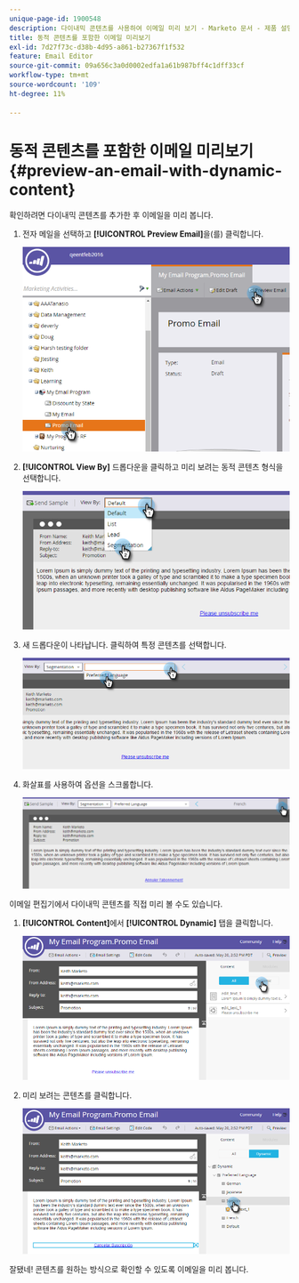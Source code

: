 ```yaml
---
unique-page-id: 1900548
description: 다이내믹 콘텐츠를 사용하여 이메일 미리 보기 - Marketo 문서 - 제품 설명서
title: 동적 콘텐츠를 포함한 이메일 미리보기
exl-id: 7d27f73c-d38b-4d95-a861-b27367f1f532
feature: Email Editor
source-git-commit: 09a656c3a0d0002edfa1a61b987bff4c1dff33cf
workflow-type: tm+mt
source-wordcount: '109'
ht-degree: 11%

---
```


# 동적 콘텐츠를 포함한 이메일 미리보기 {#preview-an-email-with-dynamic-content}

확인하려면 다이내믹 콘텐츠를 추가한 후 이메일을 미리 봅니다.

1. 전자 메일을 선택하고 **[!UICONTROL Preview Email]**&#x200B;을(를) 클릭합니다.

   ![](assets/one-3.png)

1. **[!UICONTROL View By]** 드롭다운을 클릭하고 미리 보려는 동적 콘텐츠 형식을 선택합니다.

   ![](assets/two-3.png)

1. 새 드롭다운이 나타납니다. 클릭하여 특정 콘텐츠를 선택합니다.

   ![](assets/three-2.png)

1. 화살표를 사용하여 옵션을 스크롤합니다.

   ![](assets/four-1.png)

이메일 편집기에서 다이내믹 콘텐츠를 직접 미리 볼 수도 있습니다.

1. **[!UICONTROL Content]**&#x200B;에서 **[!UICONTROL Dynamic]** 탭을 클릭합니다.

   ![](assets/five-1.png)

1. 미리 보려는 콘텐츠를 클릭합니다.

   ![](assets/six.png)

잘됐네! 콘텐츠를 원하는 방식으로 확인할 수 있도록 이메일을 미리 봅니다.
